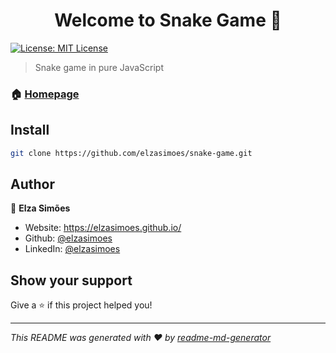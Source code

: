 <h1 align="center">Welcome to Snake Game 👋</h1>
<p>
  <a href="#" target="_blank">
    <img alt="License: MIT License" src="https://img.shields.io/badge/License-MIT License-yellow.svg" />
  </a>
</p>

> Snake game in pure JavaScript

### 🏠 [Homepage](https://elzasimoes.github.io/snake-game/)

## Install

```sh
git clone https://github.com/elzasimoes/snake-game.git 
```

## Author

👤 **Elza Simões**

* Website: https://elzasimoes.github.io/
* Github: [@elzasimoes](https://github.com/elzasimoes)
* LinkedIn: [@elzasimoes](https://linkedin.com/in/elzasimoes)

## Show your support

Give a ⭐️ if this project helped you!

***
_This README was generated with ❤️ by [readme-md-generator](https://github.com/kefranabg/readme-md-generator)_